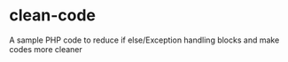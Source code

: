 # clean-code

A sample PHP code to reduce if else/Exception handling blocks and make codes more cleaner

